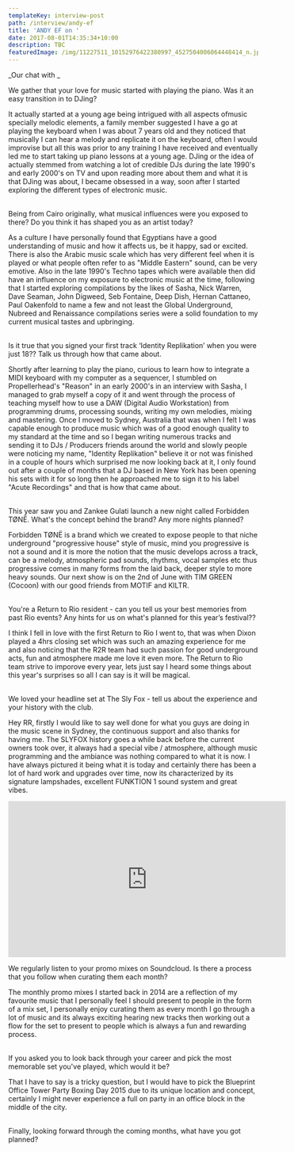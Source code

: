 ```yaml
---
templateKey: interview-post
path: /interview/andy-ef
title: 'ANDY EF on '
date: 2017-08-01T14:35:34+10:00
description: TBC
featuredImage: /img/11227511_10152976422380997_4527504006064448414_n.jpg
---
```

_Our chat with _

We gather that your love for music started with playing the piano. Was it an easy transition in to DJing?

It actually started at a young age being intrigued with all aspects ofmusic specially melodic elements, a family member suggested I have a go at playing the keyboard when I was about 7 years old and they noticed that musically I can hear a melody and replicate it on the keyboard, often I would improvise but all this was prior to any training I have received and eventually led me to start taking up piano lessons at a young age. DJing or the idea of actually stemmed from watching a lot of credible DJs during the late 1990's and early 2000's on TV and upon reading more about them and what it is that DJing was about, I became obsessed in a way, soon after I started exploring the different types of electronic music.
<br><br>

Being from Cairo originally, what musical influences were you exposed to there? Do you think it has shaped you as an artist today?

As a culture I have personally found that Egyptians have a good understanding of music and how it affects us, be it happy, sad or excited. There is also the Arabic music scale which has very different feel when it is played or what people often refer to as "Middle Eastern" sound, can be very emotive. Also in the late 1990's Techno tapes which were available then did have an influence on my exposure to electronic music at the time, following that I started exploring compilations by the likes of Sasha, Nick Warren, Dave Seaman, John Digweed, Seb Fontaine, Deep Dish, Hernan Cattaneo, Paul Oakenfold to name a few and not least the Global Underground, Nubreed and Renaissance compilations series were a solid foundation to my current musical tastes and upbringing.
<br><br>

Is it true that you signed your first track ‘Identity Replikation’ when you were just 18?? Talk us through how that came about.

Shortly after learning to play the piano, curious to learn how to integrate a MIDI keyboard with my computer as a sequencer, I stumbled on Propellerhead's "Reason" in an early 2000's in an interview with Sasha, I managed to grab myself a copy of it and went through the process of teaching myself how to use a DAW (Digital Audio Workstation) from programming drums, processing sounds, writing my own melodies, mixing and mastering. Once I moved to Sydney, Australia that was when I felt I was capable enough to produce music which was of a good enough quality to my standard at the time and so I began writing numerous tracks and sending it to DJs / Producers friends around the world and slowly people were noticing my name, "Identity Replikation" believe it or not was finished in a couple of hours which surprised me now looking back at it, I only found out after a couple of months that a DJ based in New York has been opening his sets with it for so long then he approached me to sign it to his label "Acute Recordings" and that is how that came about.
<br><br>

This year saw you and Zankee Gulati launch a new night called Forbidden TØNË. What's the concept behind the brand? Any more nights planned?

Forbidden TØNË is a brand which we created to expose people to that niche underground "progressive house" style of music, mind you progressive is not a sound and it is more the notion that the music develops across a track, can be a melody, atmospheric pad sounds, rhythms, vocal samples etc thus progressive comes in many forms from the laid back, deeper style to more heavy sounds. Our next show is on the 2nd of June with TIM GREEN (Cocoon) with our good friends from MOTIF and KILTR.
<br><br>

You're a Return to Rio resident - can you tell us your best memories from past Rio events? Any hints for us on what's planned for this year’s festival??

I think I fell in love with the first Return to Rio I went to, that was when Dixon played a 4hrs closing set which was such an amazing experience for me and also noticing that the R2R team had such passion for good underground acts, fun and atmosphere made me love it even more. The Return to Rio team strive to imporove every year, lets just say I heard some things about this year's surprises so all I can say is it will be magical.
<br><br>

We loved your headline set at The Sly Fox - tell us about the experience and your history with the club.

Hey RR, firstly I would like to say well done for what you guys are doing in the music scene in Sydney, the continuous support and also thanks for having me. The SLYFOX history goes a while back before the current owners took over, it always had a special vibe / atmosphere, although music programming and the ambiance was nothing compared to what it is now. I have always pictured it being what it is today and certainly there has been a lot of hard work and upgrades over time, now its characterized by its signature lampshades, excellent FUNKTION 1 sound system and great vibes.

<iframe src="https://www.facebook.com/plugins/video.php?href=https%3A%2F%2Fwww.facebook.com%2Fravereviewz%2Fvideos%2F628355170848836%2F&show_text=0&width=560" width="560" height="315" style="border:none;overflow:hidden" scrolling="no" frameborder="0" allowTransparency="true" allowFullScreen="true"></iframe>

We regularly listen to your promo mixes on Soundcloud. Is there a process that you follow when curating them each month?

The monthly promo mixes I started back in 2014 are a reflection of my favourite music that I personally feel I should present to people in the form of a mix set, I personally enjoy curating them as every month I go through a lot of music and its always exciting hearing new tracks then working out a flow for the set to present to people which is always a fun and rewarding process.
<br><br>

If you asked you to look back through your career and pick the most memorable set you've played, which would it be?

That I have to say is a tricky question, but I would have to pick the Blueprint Office Tower Party Boxing Day 2015 due to its unique location and concept, certainly I might never experience a full on party in an office block in the middle of the city.
<br><br>

Finally, looking forward through the coming months, what have you got planned?
